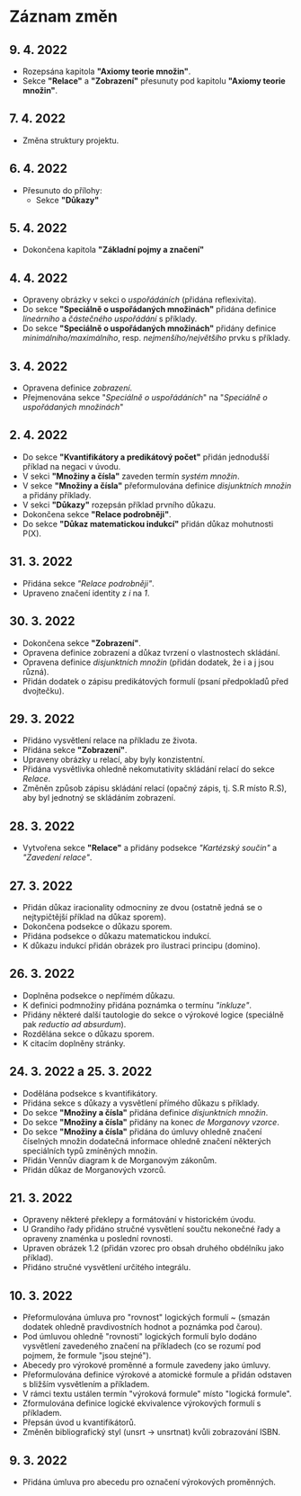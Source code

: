 # Záznam změn

## 9. 4. 2022
- Rozepsána kapitola **"Axiomy teorie množin"**.
- Sekce **"Relace"** a **"Zobrazení"** přesunuty pod kapitolu **"Axiomy teorie množin"**.

## 7. 4. 2022
- Změna struktury projektu.

## 6. 4. 2022
- Přesunuto do přílohy:
  - Sekce **"Důkazy"**

## 5. 4. 2022
- Dokončena kapitola **"Základní pojmy a značení"**

## 4. 4. 2022
- Opraveny obrázky v sekci o *uspořádáních* (přidána reflexivita).
- Do sekce **"Speciálně o uspořádaných množinách"** přidána definice *lineárního* a *částečného uspořádání* s příklady.
- Do sekce **"Speciálně o uspořádaných množinách"** přidány definice *minimálního/maximálního*, resp. *nejmenšího/největšího* prvku s příklady.

## 3. 4. 2022
- Opravena definice *zobrazení*.
- Přejmenována sekce "*Speciálně o uspořádáních*" na "*Speciálně o uspořádaných množinách*"

## 2. 4. 2022
- Do sekce **"Kvantifikátory a predikátový počet"** přidán jednodušší příklad na negaci v úvodu.
- V sekci **"Množiny a čísla"** zaveden termín *systém množin*.
- V sekce **"Množiny a čísla"** přeformulována definice *disjunktních množin* a přidány příklady.
- V sekci **"Důkazy"** rozepsán příklad prvního důkazu.
- Dokončena sekce **"Relace podrobněji"**.
- Do sekce **"Důkaz matematickou indukcí"** přidán důkaz mohutnosti P(X).

## 31. 3. 2022
- Přidána sekce *"Relace podrobněji"*.
- Upraveno značení identity z *i* na *1*.

## 30. 3. 2022
- Dokončena sekce **"Zobrazení"**.
- Opravena definice zobrazení a důkaz tvrzení o vlastnostech skládání.
- Opravena definice *disjunktních množin* (přidán dodatek, že i a j jsou různá).
- Přidán dodatek o zápisu predikátových formulí (psaní předpokladů před dvojtečku).

## 29. 3. 2022
- Přidáno vysvětlení relace na příkladu ze života.
- Přidána sekce **"Zobrazení"**.
- Upraveny obrázky u relací, aby byly konzistentní.
- Přidána vysvětlivka ohledně nekomutativity skládání relací do sekce *Relace*.
- Změněn způsob zápisu skládání relací (opačný zápis, tj. S.R místo R.S), aby byl jednotný se skládáním zobrazení.

## 28. 3. 2022
- Vytvořena sekce **"Relace"** a přidány podsekce *"Kartézský součin"* a *"Zavedení relace"*.

## 27. 3. 2022
- Přidán důkaz iracionality odmocniny ze dvou (ostatně jedná se o nejtypičtější příklad na důkaz sporem).
- Dokončena podsekce o důkazu sporem.
- Přidána podsekce o důkazu matematickou indukcí.
- K důkazu indukcí přidán obrázek pro ilustraci principu (domino).

## 26. 3. 2022
- Doplněna podsekce o nepřímém důkazu.
- K definici podmnožiny přidána poznámka o termínu *"inkluze"*.
- Přidány některé další tautologie do sekce o výrokové logice (speciálně pak *reductio ad absurdum*).
- Rozdělána sekce o důkazu sporem.
- K citacím doplněny stránky.

## 24. 3. 2022 a 25. 3. 2022
- Dodělána podsekce s kvantifikátory.
- Přidána sekce s důkazy a vysvětlení přímého důkazu s příklady.
- Do sekce **"Množiny a čísla"** přidána definice *disjunktních množin*.
- Do sekce **"Množiny a čísla"** přidány na konec *de Morganovy vzorce*.
- Do sekce **"Množiny a čísla"** přidána do úmluvy ohledně značení číselných množin dodatečná informace ohledně značení některých speciálních typů zmíněných množin.
- Přidán Vennův diagram k de Morganovým zákonům.
- Přidán důkaz de Morganových vzorců.

## 21. 3. 2022
- Opraveny některé překlepy a formátování v historickém úvodu.
- U Grandiho řady přidáno stručné vysvětlení součtu nekonečné řady a opraveny znaménka u poslední rovnosti.
- Upraven obrázek 1.2 (přidán vzorec pro obsah druhého obdélníku jako příklad).
- Přidáno stručné vysvětlení určitého integrálu.

## 10. 3. 2022
- Přeformulována úmluva pro "rovnost" logických formulí ~ (smazán dodatek ohledně pravdivostních hodnot a poznámka pod čarou).
- Pod úmluvou ohledně "rovnosti" logických formulí bylo dodáno vysvětlení zavedeného značení na příkladech (co se rozumí pod pojmem, že formule "jsou stejné").
- Abecedy pro výrokové proměnné a formule zavedeny jako úmluvy.
- Přeformulována definice výrokové a atomické formule a přidán odstaven s bližším vysvětlením a příkladem.
- V rámci textu ustálen termín "výroková formule" místo "logická formule".
- Zformulována definice logické ekvivalence výrokových formulí s příkladem.
- Přepsán úvod u kvantifikátorů.
- Změněn bibliografický styl (unsrt -> unsrtnat) kvůli zobrazování ISBN.

## 9. 3. 2022
- Přidána úmluva pro abecedu pro označení výrokových proměnných.